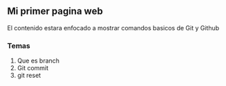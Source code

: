 ## Mi primer pagina web

El contenido estara enfocado a mostrar comandos basicos de Git y Github

### Temas
1. Que es branch
2. Git commit
3. git reset
